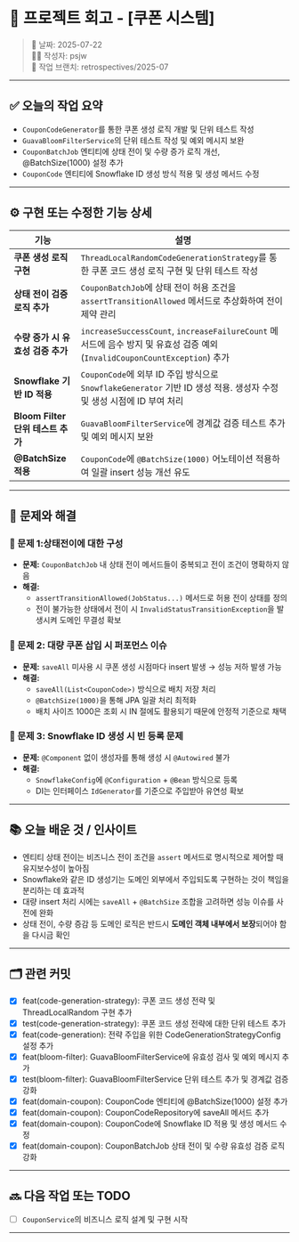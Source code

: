 # 🧾 프로젝트 회고 - [쿠폰 시스템]

> 📅 날짜: 2025-07-22  
> 🧑‍💻 작성자: psjw  
> 🔁 작업 브랜치: retrospectives/2025-07

---

## ✅ 오늘의 작업 요약


- `CouponCodeGenerator`를 통한 쿠폰 생성 로직 개발 및 단위 테스트 작성
- `GuavaBloomFilterService`의 단위 테스트 작성 및 예외 메시지 보완
- `CouponBatchJob` 엔티티에 상태 전이 및 수량 증가 로직 개선, @BatchSize(1000) 설정 추가
- `CouponCode` 엔티티에 Snowflake ID 생성 방식 적용 및 생성 메서드 수정


---

## ⚙️ 구현 또는 수정한 기능 상세


| 기능                              | 설명                                                                                          |
|----------------------------------|---------------------------------------------------------------------------------------------|
| **쿠폰 생성 로직 구현**              | `ThreadLocalRandomCodeGenerationStrategy`를 통한 쿠폰 코드 생성 로직 구현 및 단위 테스트 작성                      |
| **상태 전이 검증 로직 추가**          | `CouponBatchJob`에 상태 전이 허용 조건을 `assertTransitionAllowed` 메서드로 추상화하여 전이 제약 관리                 |
| **수량 증가 시 유효성 검증 추가**      | `increaseSuccessCount`, `increaseFailureCount` 메서드에 음수 방지 및 유효성 검증 예외(`InvalidCouponCountException`) 추가 |
| **Snowflake 기반 ID 적용**        | `CouponCode`에 외부 ID 주입 방식으로 `SnowflakeGenerator` 기반 ID 생성 적용. 생성자 수정 및 생성 시점에 ID 부여 처리      |
| **Bloom Filter 단위 테스트 추가** | `GuavaBloomFilterService`에 경계값 검증 테스트 추가 및 예외 메시지 보완                                  |
| **@BatchSize 적용**               | `CouponCode`에 `@BatchSize(1000)` 어노테이션 적용하여 일괄 insert 성능 개선 유도                            |

---

## 🧩 문제와 해결

### 🚧 문제 1:상태전이에 대한 구성


- **문제:** `CouponBatchJob` 내 상태 전이 메서드들이 중복되고 전이 조건이 명확하지 않음
- **해결:**
  - `assertTransitionAllowed(JobStatus...)` 메서드로 허용 전이 상태를 정의
  - 전이 불가능한 상태에서 전이 시 `InvalidStatusTransitionException`을 발생시켜 도메인 무결성 확보


### 🚧 문제 2: 대량 쿠폰 삽입 시 퍼포먼스 이슈

- **문제:** `saveAll` 미사용 시 쿠폰 생성 시점마다 insert 발생 → 성능 저하 발생 가능
- **해결:**
  - `saveAll(List<CouponCode>)` 방식으로 배치 저장 처리
  - `@BatchSize(1000)`을 통해 JPA 일괄 처리 최적화
  - 배치 사이즈 1000은 조회 시 IN 절에도 활용되기 때문에 안정적 기준으로 채택

### 🚧 문제 3: Snowflake ID 생성 시 빈 등록 문제

- **문제:** `@Component` 없이 생성자를 통해 생성 시 `@Autowired` 불가
- **해결:**
  - `SnowflakeConfig`에 `@Configuration` + `@Bean` 방식으로 등록
  - DI는 인터페이스 `IdGenerator`를 기준으로 주입받아 유연성 확보


---


## 📚 오늘 배운 것 / 인사이트

- 엔티티 상태 전이는 비즈니스 전이 조건을 `assert` 메서드로 명시적으로 제어할 때 유지보수성이 높아짐
- Snowflake와 같은 ID 생성기는 도메인 외부에서 주입되도록 구현하는 것이 책임을 분리하는 데 효과적
- 대량 insert 처리 시에는 `saveAll` + `@BatchSize` 조합을 고려하면 성능 이슈를 사전에 완화
- 상태 전이, 수량 증감 등 도메인 로직은 반드시 **도메인 객체 내부에서 보장**되어야 함을 다시금 확인
---

## 🗂️ 관련 커밋

- [x] feat(code-generation-strategy): 쿠폰 코드 생성 전략 및 ThreadLocalRandom 구현 추가
- [x] test(code-generation-strategy): 쿠폰 코드 생성 전략에 대한 단위 테스트 추가
- [x] feat(code-generation): 전략 주입을 위한 CodeGenerationStrategyConfig 설정 추가
- [x] feat(bloom-filter): GuavaBloomFilterService에 유효성 검사 및 예외 메시지 추가
- [x] test(bloom-filter): GuavaBloomFilterService 단위 테스트 추가 및 경계값 검증 강화
- [x] feat(domain-coupon): CouponCode 엔티티에 @BatchSize(1000) 설정 추가
- [x] feat(domain-coupon): CouponCodeRepository에 saveAll 메서드 추가
- [x] feat(domain-coupon): CouponCode에 Snowflake ID 적용 및 생성 메서드 수정
- [x] feat(domain-coupon): CouponBatchJob 상태 전이 및 수량 유효성 검증 로직 강화

---

## 🔜 다음 작업 또는 TODO

- [ ] `CouponService`의 비즈니스 로직 설계 및 구현 시작

---



